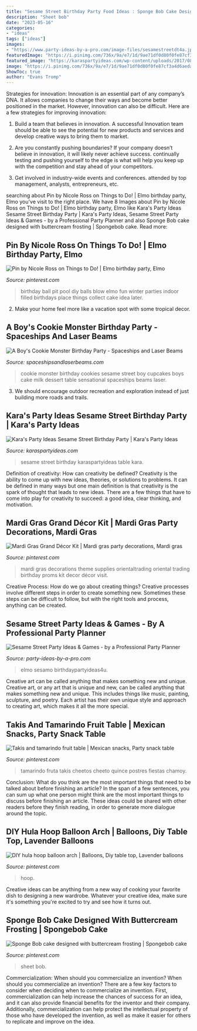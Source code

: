 ```yaml
---
title: "Sesame Street Birthday Party Food Ideas : Sponge Bob Cake Designed With Buttercream Frosting"
description: "Sheet bob"
date: "2023-05-16"
categories:
- "ideas"
tags: ["ideas"]
images:
- "https://www.party-ideas-by-a-pro.com/image-files/sesamestreetdt4a.jpg"
featuredImage: "https://i.pinimg.com/736x/9a/e7/1d/9ae71df0d80f0fe87cf3a4d6aeda49cf.jpg"
featured_image: "https://karaspartyideas.com/wp-content/uploads/2017/08/Sesame-Street-Birthday-Party-via-Karas-Party-Ideas-KarasPartyIdeas.com9_.jpg"
image: "https://i.pinimg.com/736x/9a/e7/1d/9ae71df0d80f0fe87cf3a4d6aeda49cf.jpg"
ShowToc: true
author: "Evans Tromp"
---
```



Strategies for innovation:
Innovation is an essential part of any company’s DNA. It allows companies to change their ways and become better positioned in the market. However, innovation can also be difficult. Here are a few strategies for improving innovation:
1. Build a team that believes in innovation. A successful Innovation team should be able to see the potential for new products and services and develop creative ways to bring them to market.

2. Are you constantly pushing boundaries? If your company doesn’t believe in innovation, it will likely never achieve success. continually testing and pushing yourself to the edge is what will help you keep up with the competition and stay ahead of your competitors.

3. Get involved in industry-wide events and conferences. attended by top management, analysts, entrepreneurs, etc.

	

		
searching about Pin by Nicole Ross on Things to Do! | Elmo birthday party, Elmo you've visit to the right place. We have 8 Images about Pin by Nicole Ross on Things to Do! | Elmo birthday party, Elmo like Kara&#039;s Party Ideas Sesame Street Birthday Party | Kara&#039;s Party Ideas, Sesame Street Party Ideas &amp; Games - by a Professional Party Planner and also Sponge Bob cake designed with buttercream frosting | Spongebob cake. Read more:
		
    
## Pin By Nicole Ross On Things To Do! | Elmo Birthday Party, Elmo

<img loading=lazy src="https://i.pinimg.com/originals/73/df/c0/73dfc0158217931190110ddf401081b6.jpg" onerror="this.onerror=null;this.src='https://tse1.mm.bing.net/th?id=OIP.m5G2IzMcJIgwy3BrmB9KLAHaLH&amp;pid=15.1';" alt="Pin by Nicole Ross on Things to Do! | Elmo birthday party, Elmo">

_Source: pinterest.com_

>birthday ball pit pool diy balls blow elmo fun winter parties indoor filled birthdays place things collect cake idea later. 

	

2. Make your home feel more like a vacation spot with some tropical decor.

    
## A Boy&#039;s Cookie Monster Birthday Party - Spaceships And Laser Beams

<img loading=lazy src="https://spaceshipsandlaserbeams.com/wp-content/uploads/2015/09/boys-sesame-street-cookie-monster-birthday-party-ideas.jpg" onerror="this.onerror=null;this.src='https://tse2.mm.bing.net/th?id=OIP.KCv3rwKiUZ_Lbus1qkEvXAHaLH&amp;pid=15.1';" alt="A Boy&#039;s Cookie Monster Birthday Party - Spaceships and Laser Beams">

_Source: spaceshipsandlaserbeams.com_

>cookie monster birthday cookies sesame street boy cupcakes boys cake milk dessert table sensational spaceships beams laser. 

	

3. We should encourage outdoor recreation and exploration instead of just building more roads and trails.

    
## Kara&#039;s Party Ideas Sesame Street Birthday Party | Kara&#039;s Party Ideas

<img loading=lazy src="https://karaspartyideas.com/wp-content/uploads/2017/08/Sesame-Street-Birthday-Party-via-Karas-Party-Ideas-KarasPartyIdeas.com9_.jpg" onerror="this.onerror=null;this.src='https://tse2.mm.bing.net/th?id=OIP.HjfP1jTNdxM4U_1XSOgCwwHaNX&amp;pid=15.1';" alt="Kara&#039;s Party Ideas Sesame Street Birthday Party | Kara&#039;s Party Ideas">

_Source: karaspartyideas.com_

>sesame street birthday karaspartyideas table kara. 

	

Definition of creativity: How can creativity be defined?
Creativity is the ability to come up with new ideas, theories, or solutions to problems. It can be defined in many ways but one main definition is that creativity is the spark of thought that leads to new ideas. There are a few things that have to come into play for creativity to succeed: a good idea, clear thinking, and motivation.

    
## Mardi Gras Grand Décor Kit | Mardi Gras Party Decorations, Mardi Gras

<img loading=lazy src="https://i.pinimg.com/736x/0d/ef/b3/0defb36e3b4ea095136b021936f3e481--mardi-gras-th-birthday.jpg" onerror="this.onerror=null;this.src='https://tse3.mm.bing.net/th?id=OIP.40OWy_7mfsgzzDh8yLoWKQHaHa&amp;pid=15.1';" alt="Mardi Gras Grand Décor Kit | Mardi gras party decorations, Mardi gras">

_Source: pinterest.com_

>mardi gras decorations theme supplies orientaltrading oriental trading birthday proms kit decor décor visit. 

	

Creative Process: How do we go about creating things?
Creative processes involve different steps in order to create something new. Sometimes these steps can be difficult to follow, but with the right tools and process, anything can be created.

    
## Sesame Street Party Ideas &amp; Games - By A Professional Party Planner

<img loading=lazy src="https://www.party-ideas-by-a-pro.com/image-files/sesamestreetdt4a.jpg" onerror="this.onerror=null;this.src='https://tse4.mm.bing.net/th?id=OIP.kvU4Eir-ZLREWjvU1oWyfAAAAA&amp;pid=15.1';" alt="Sesame Street Party Ideas &amp; Games - by a Professional Party Planner">

_Source: party-ideas-by-a-pro.com_

>elmo sesamo birthdaypartyideas4u. 

	

Creative art can be called anything that makes something new and unique.
Creative art, or any art that is unique and new, can be called anything that makes something new and unique. This includes things like music, painting, sculpture, and poetry. Each artist has their own unique style and approach to creating art, which makes it all the more special.

    
## Takis And Tamarindo Fruit Table | Mexican Snacks, Party Snack Table

<img loading=lazy src="https://i.pinimg.com/736x/d9/6b/63/d96b63075afbfbd8651166a34e8f592c.jpg" onerror="this.onerror=null;this.src='https://tse1.mm.bing.net/th?id=OIP.D26yeFq71Qj67QIeFbU6nAHaHP&amp;pid=15.1';" alt="Takis and tamarindo fruit table | Mexican snacks, Party snack table">

_Source: pinterest.com_

>tamarindo fruta takis cheetos cheeto quince postres fiestas chamoy. 

	

Conclusion: What do you think are the most important things that need to be talked about before finishing an article?
In the span of a few sentences, you can sum up what one person might think are the most important things to discuss before finishing an article. These ideas could be shared with other readers before they finish reading, in order to generate more dialogue around the topic.

    
## DIY Hula Hoop Balloon Arch | Balloons, Diy Table Top, Lavender Balloons

<img loading=lazy src="https://i.pinimg.com/736x/9c/35/b1/9c35b145a1c4c7dc109860d3f8a2fecb.jpg" onerror="this.onerror=null;this.src='https://tse4.mm.bing.net/th?id=OIP.aNgqbD0o_qMkrht0rfBwDwHaKL&amp;pid=15.1';" alt="DIY hula hoop balloon arch | Balloons, Diy table top, Lavender balloons">

_Source: pinterest.com_

>hoop. 

	

Creative ideas can be anything from a new way of cooking your favorite dish to designing a new wardrobe. Whatever your creative idea, make sure it's something you're excited to try and see how it turns out.

    
## Sponge Bob Cake Designed With Buttercream Frosting | Spongebob Cake

<img loading=lazy src="https://i.pinimg.com/736x/9a/e7/1d/9ae71df0d80f0fe87cf3a4d6aeda49cf.jpg" onerror="this.onerror=null;this.src='https://tse1.mm.bing.net/th?id=OIP.1xHbhQznWMnOIgrLMnOGXAHaFR&amp;pid=15.1';" alt="Sponge Bob cake designed with buttercream frosting | Spongebob cake">

_Source: pinterest.com_

>sheet bob. 

	

Commercialization: When should you commercialize an invention?
When should you commercialize an invention? 
There are a few key factors to consider when deciding when to commercialize an invention. First, commercialization can help increase the chances of success for an idea, and it can also provide financial benefits for the inventor and their company. Additionally, commercialization can help protect the intellectual property of those who have developed the invention, as well as make it easier for others to replicate and improve on the idea.

